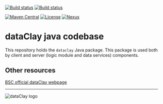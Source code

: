 [![Build status](https://ci.appveyor.com/api/projects/status/p4s4g3p4wlbvgqqv/branch/develop?retina=true)](https://ci.appveyor.com/project/support-dataclay/javaclay/branch/develop)
[![Build status](https://ci.appveyor.com/api/projects/status/p4s4g3p4wlbvgqqv/branch/develop?svg=true&passingText=Passing+functional+tests&pendingText=Building+functional+tests)](https://dataclay.bsc.es/testing-report/)


[![Maven Central](https://img.shields.io/maven-central/v/es.bsc.dataclay/dataclay/2.7)](https://search.maven.org/artifact/es.bsc.dataclay/dataclay/2.7/jar)
[![License](https://img.shields.io/github/license/bsc-dom/javaclay)](https://github.com/bsc-dom/javaclay/blob/develop/LICENSE.txt)
[![Nexus](https://img.shields.io/nexus/s/es.bsc.dataclay/dataclay?server=https%3A%2F%2Foss.sonatype.org%2F
)](https://oss.sonatype.org/#nexus-search;quick~dataclay)


# dataClay java codebase

This repository holds the `dataclay` Java package. This package is used both
by client and server (logic module and data services) components.

## Other resources

[BSC official dataClay webpage](https://www.bsc.es/dataclay)

---

![dataClay logo](https://www.bsc.es/sites/default/files/public/styles/bscw2_-_simple_crop_style/public/bscw2/content/software-app/logo/logo_dataclay_web_bsc.jpg)

